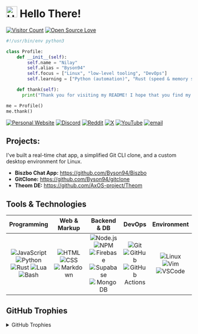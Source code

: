 # <img src='https://x.tw93.fun/images/hi.gif' alt='Hi' width="30"/> Hello There!

[![Visitor Count](https://visitor-badge.laobi.icu/badge?page_id=Byson94.Byson94)](#)
[![Open Source Love](https://badges.frapsoft.com/os/v1/open-source.svg?v=103)](https://github.com/ellerbrock/open-source-badges/)

```python
#!/usr/bin/env python3

class Profile:
    def __init__(self):
        self.name = "Nilay"
        self.alias = "Byson94"
        self.focus = ["Linux", "low-level tooling", "DevOps"]
        self.learning = ["Python (automation)", "Rust (speed & memory safety)"]

    def thank(self):
      print("Thank you for visiting my README! I hope that you find my works interesting.")

me = Profile()
me.thank()
```

[![Personal Website](https://img.shields.io/badge/Personal%20Website-grey?logo=circle&logoColor=white)](https://byson94.github.io)
[![Discord](https://img.shields.io/badge/Discord-5865F2?logo=discord&logoColor=white)](https://discord.com/users/1247151175594147852)
[![Reddit](https://img.shields.io/badge/Reddit-%23FF4500.svg?logo=Reddit&logoColor=white)](https://reddit.com/user/Byson94_dev)
[![X](https://img.shields.io/badge/X-black.svg?logo=X&logoColor=white)](https://x.com/Byson94)
[![YouTube](https://img.shields.io/badge/YouTube-%23FF0000.svg?logo=YouTube&logoColor=white)](https://youtube.com/@Byson94)
[![email](https://img.shields.io/badge/Email-D14836?logo=gmail&logoColor=white)](mailto:byson94wastaken@gmail.com)

## Projects:

I've built a real-time chat app, a simplified Git CLI clone, and a custom desktop environment for Linux.

- **Biszbo Chat App:** https://github.com/Byson94/Biszbo
- **GitClone:** https://github.com/Byson94/gitclone
- **Theom DE:** https://github.com/AxOS-project/Theom

## Tools & Technologies

<!-- I am sorry, I had to make this mess -->

|                                                                                                                                   **Programming**                                                                                                                                   |                                                            **Web & Markup**                                                            |                                                                                                                     **Backend & DB**                                                                                                                      |                                                                         **DevOps**                                                                          |                                                              **Environment**                                                               |
| :---------------------------------------------------------------------------------------------------------------------------------------------------------------------------------------------------------------------------------------------------------------------------------: | :------------------------------------------------------------------------------------------------------------------------------------: | :-------------------------------------------------------------------------------------------------------------------------------------------------------------------------------------------------------------------------------------------------------: | :---------------------------------------------------------------------------------------------------------------------------------------------------------: | :----------------------------------------------------------------------------------------------------------------------------------------: |
| ![JavaScript](https://skillicons.dev/icons?i=js) ![Python](https://skillicons.dev/icons?i=py) ![Rust](https://skillicons.dev/icons?i=rust) ![Lua](https://skillicons.dev/icons?i=lua) ![Bash](https://skillicons.dev/icons?i=bash) | ![HTML](https://skillicons.dev/icons?i=html) ![CSS](https://skillicons.dev/icons?i=css) ![Markdown](https://skillicons.dev/icons?i=md) | ![Node.js](https://skillicons.dev/icons?i=nodejs) ![NPM](https://skillicons.dev/icons?i=npm) ![Firebase](https://skillicons.dev/icons?i=firebase) ![Supabase](https://skillicons.dev/icons?i=supabase) ![MongoDB](https://skillicons.dev/icons?i=mongodb) | ![Git](https://skillicons.dev/icons?i=git) ![GitHub](https://skillicons.dev/icons?i=github) ![GitHub Actions](https://skillicons.dev/icons?i=githubactions) | ![Linux](https://skillicons.dev/icons?i=linux) ![Vim](https://skillicons.dev/icons?i=vim) ![VSCode](https://skillicons.dev/icons?i=vscode) |

## GitHub Trophies

<details>
  <summary>GitHub Trophies</summary>

  [![](https://github-profile-trophy.vercel.app/?username=Byson94&theme=radical&no-frame=false&no-bg=false&margin-w=4)](#)
</details>

